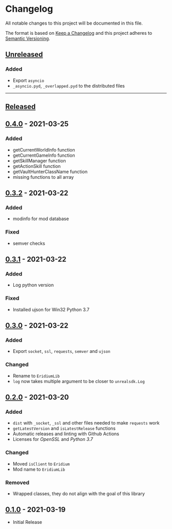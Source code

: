 # Changelog

All notable changes to this project will be documented in this file.

The format is based on [Keep a Changelog][keep a changelog] and this project adheres to [Semantic Versioning][semantic versioning].

## [Unreleased]

### Added

- Export `asyncio`
- `_asyncio.pyd`, `_overlapped.pyd` to the distributed files

---

## [Released]

## [0.4.0] - 2021-03-25

### Added
- getCurrentWorldInfo function
- getCurrentGameInfo function
- getSkillManager function
- getActionSkill function
- getVaultHunterClassName function
- missing functions to all array


## [0.3.2] - 2021-03-22

### Added
- modinfo for mod database

### Fixed
- semver checks


## [0.3.1] - 2021-03-22

### Added
- Log python version

### Fixed
- Installed ujson for Win32 Python 3.7


## [0.3.0] - 2021-03-22

### Added
- Export `socket`, `ssl`, `requests`, `semver` and `ujson`

### Changed
- Rename to `EridiumLib`
- `log` now takes multiple argument to be closer to `unrealsdk.Log`


## [0.2.0] - 2021-03-20

### Added
- `dist` with `_socket`, `_ssl` and other files needed to make `requests` work
- `getLatestVersion` and `isLatestRelease` functions
- Automatic releases and linting with Github Actions
- Licenses for *OpenSSL* and *Python 3.7*

### Changed
- Moved `isClient` to `Eridium`
- Mod name to `EridiumLib`

### Removed
- Wrapped classes, they do not align with the goal of this library


## [0.1.0] - 2021-03-19
- Initial Release


<!-- Links -->
[keep a changelog]: https://keepachangelog.com/
[semantic versioning]: https://semver.org/

<!-- Versions -->
[unreleased]: https://github.com/RLNT/bl2_eridium/compare/v1.0.0...HEAD
[released]: https://github.com/RLNT/bl2_eridium/releases
[0.4.0]: https://github.com/RLNT/bl2_eridium/compare/v0.3.2...v0.4.0
[0.3.2]: https://github.com/RLNT/bl2_eridium/compare/v0.3.1...v0.3.2
[0.3.1]: https://github.com/RLNT/bl2_eridium/compare/v0.3.0...v0.3.1
[0.3.0]: https://github.com/RLNT/bl2_eridium/compare/v0.2.0...v0.3.0
[0.2.0]: https://github.com/RLNT/bl2_eridium/compare/v0.1.0...v0.2.0
[0.1.0]: https://github.com/RLNT/bl2_eridium/releases/tag/v0.1.0
